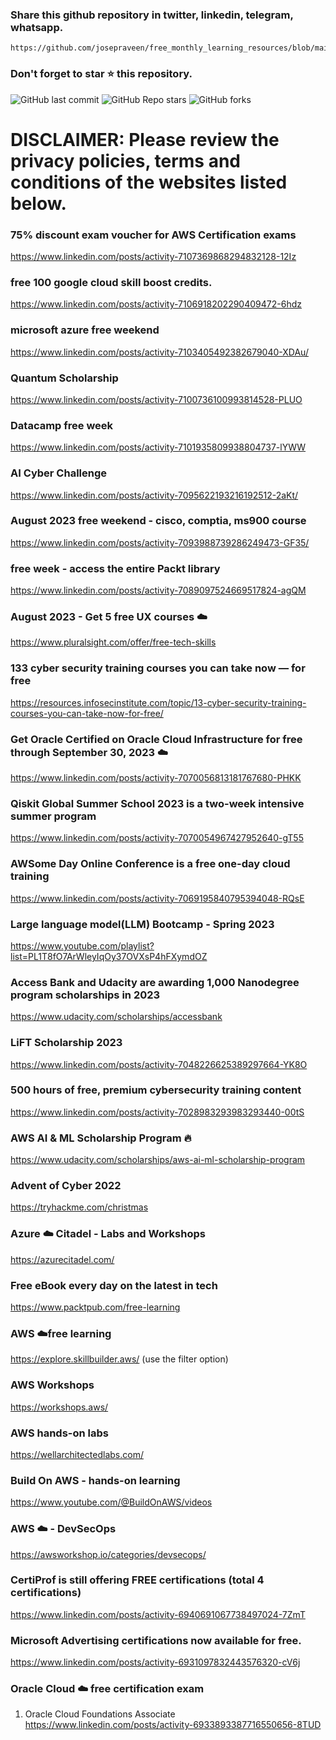 ### Share this github repository in twitter, linkedin, telegram, whatsapp. 
```
https://github.com/josepraveen/free_monthly_learning_resources/blob/main/resources/readme.md
```

### Don't forget to star ⭐ this repository. 

![GitHub last commit](https://img.shields.io/github/last-commit/josepraveen/free_monthly_learning_resources) ![GitHub Repo stars](https://img.shields.io/github/stars/josepraveen/free_monthly_learning_resources?style=social) ![GitHub forks](https://img.shields.io/github/forks/josepraveen/free_monthly_learning_resources?style=social)


# DISCLAIMER: Please review the privacy policies, terms and conditions of the websites listed below.

### 75% discount exam voucher for AWS Certification exams
https://www.linkedin.com/posts/activity-7107369868294832128-12Iz

### free 100 google cloud skill boost credits.
https://www.linkedin.com/posts/activity-7106918202290409472-6hdz

### microsoft azure free weekend
https://www.linkedin.com/posts/activity-7103405492382679040-XDAu/

### Quantum Scholarship
https://www.linkedin.com/posts/activity-7100736100993814528-PLUO

### Datacamp free week
https://www.linkedin.com/posts/activity-7101935809938804737-lYWW

### AI Cyber Challenge
https://www.linkedin.com/posts/activity-7095622193216192512-2aKt/

### August 2023 free weekend - cisco, comptia, ms900 course
https://www.linkedin.com/posts/activity-7093988739286249473-GF35/

### free week - access the entire Packt library
https://www.linkedin.com/posts/activity-7089097524669517824-agQM 

### August 2023 - Get 5 free UX courses :cloud:
https://www.pluralsight.com/offer/free-tech-skills

### 133 cyber security training courses you can take now — for free
https://resources.infosecinstitute.com/topic/13-cyber-security-training-courses-you-can-take-now-for-free/

### Get Oracle Certified on Oracle Cloud Infrastructure for free through September 30, 2023 :cloud:
https://www.linkedin.com/posts/activity-7070056813181767680-PHKK

### Qiskit Global Summer School 2023 is a two-week intensive summer program
https://www.linkedin.com/posts/activity-7070054967427952640-gT55

### AWSome Day Online Conference is a free one-day cloud training
https://www.linkedin.com/posts/activity-7069195840795394048-RQsE

### Large language model(LLM) Bootcamp - Spring 2023
https://www.youtube.com/playlist?list=PL1T8fO7ArWleyIqOy37OVXsP4hFXymdOZ

### Access Bank and Udacity are awarding 1,000 Nanodegree program scholarships in 2023
https://www.udacity.com/scholarships/accessbank

### LiFT Scholarship 2023
https://www.linkedin.com/posts/activity-7048226625389297664-YK8O

### 500 hours of free, premium cybersecurity training content
https://www.linkedin.com/posts/activity-7028983293983293440-00tS

### AWS AI & ML Scholarship Program 🔥
https://www.udacity.com/scholarships/aws-ai-ml-scholarship-program

### Advent of Cyber 2022
https://tryhackme.com/christmas

### Azure :cloud: Citadel - Labs and Workshops
https://azurecitadel.com/
 
### Free eBook every day on the latest in tech 
https://www.packtpub.com/free-learning

### AWS :cloud:free learning
https://explore.skillbuilder.aws/ (use the filter option)

### AWS Workshops
https://workshops.aws/

### AWS hands-on labs
https://wellarchitectedlabs.com/

### Build On AWS - hands-on learning
https://www.youtube.com/@BuildOnAWS/videos

### AWS :cloud: - DevSecOps 
https://awsworkshop.io/categories/devsecops/

### CertiProf is still offering FREE certifications (total 4 certifications)
https://www.linkedin.com/posts/activity-6940691067738497024-7ZmT

### Microsoft Advertising certifications now available for free. 
https://www.linkedin.com/posts/activity-6931097832443576320-cV6j

### Oracle Cloud :cloud: free certification exam 
1) Oracle Cloud Foundations Associate 
https://www.linkedin.com/posts/activity-6933893387716550656-8TUD

  
